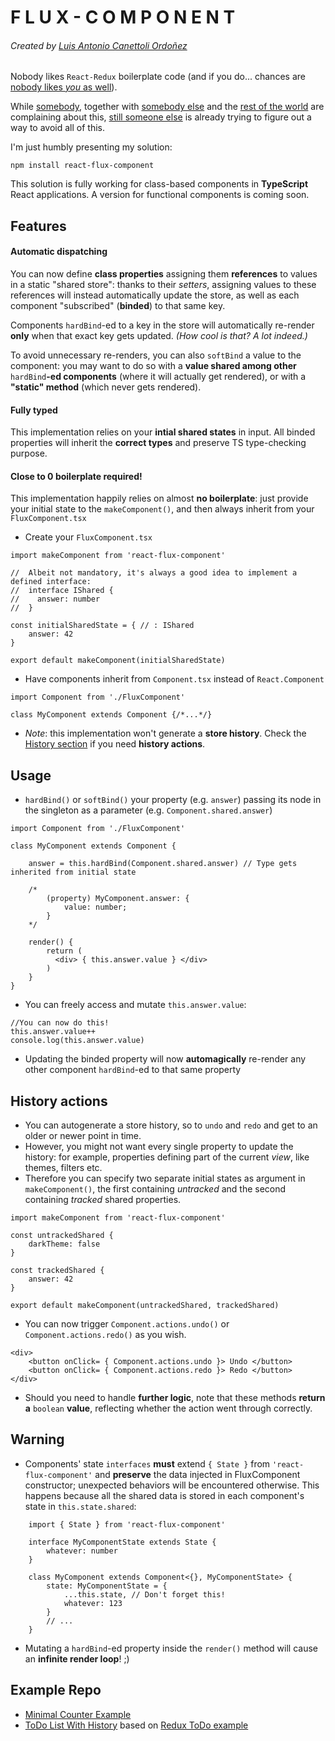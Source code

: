 # F L U X - C O M P O N E N T 
###### Created by [Luis Antonio Canettoli Ordoñez](http://luisanton.io)

Nobody likes `React-Redux` boilerplate code (and if you do... chances are [nobody likes *you* as well](https://tenor.com/view/notarapper-rapbattle-gif-4816410)).

While [somebody](https://medium.com/@morgler/dont-use-redux-9e23b5381291), together with [somebody else](http://blog.flaviocaetano.com/post/redux-sucks-with-react-native/) and the [rest of the world](https://www.google.com/search?q=redux+sucks) are complaining about this, [still someone else](https://medium.com/@shanebdavis/how-i-eliminated-redux-boilerplate-with-hooks-for-redux-bd308d5abbdd) is already trying to figure out a way to avoid all of this.

I'm just humbly presenting my solution:

```
npm install react-flux-component
```

This solution is fully working for class-based components in **TypeScript** React applications. 
A version for functional components is coming soon.

## Features

#### Automatic dispatching

You can now define **class properties** assigning them **references** to values in a static "shared store": thanks to their *setters*, assigning values to these references will instead automatically update the store, as well as each component "subscribed" (**binded**) to that same key.
    
Components `hardBind`-ed to a key in the store will automatically re-render **only** when that exact key gets updated. *(How cool is that? A lot indeed.)*

To avoid unnecessary re-renders, you can also `softBind` a value to the component: you may want to do so with a **value shared among other** `hardBind`**-ed components** (where it will actually get rendered), or with a **"static" method** (which never gets rendered).

#### Fully typed

This implementation relies on your **intial shared states** in input. All binded properties will inherit the **correct types** and preserve TS type-checking purpose.

#### Close to 0 boilerplate required!
This implementation happily relies on almost **no boilerplate**: just provide your initial state to the `makeComponent()`, and then always inherit from your `FluxComponent.tsx`

* Create your `FluxComponent.tsx` 
```TSX
import makeComponent from 'react-flux-component'

//  Albeit not mandatory, it's always a good idea to implement a defined interface:
//  interface IShared {
//    answer: number
//  }

const initialSharedState = { // : IShared
    answer: 42
}

export default makeComponent(initialSharedState)
```
* Have components inherit from `Component.tsx` instead of `React.Component`
```TSX
import Component from './FluxComponent'

class MyComponent extends Component {/*...*/}
```
* *Note*: this implementation won't generate a **store history**. Check the [History section](https://github.com/luisanton-io/react-static-flux-component-ts#history-actions) if you need **history actions**.

## Usage
* `hardBind()` or `softBind()` your property (e.g. `answer`) passing its node in the singleton as a parameter (e.g. `Component.shared.answer`)
```TSX
import Component from './FluxComponent'

class MyComponent extends Component {

    answer = this.hardBind(Component.shared.answer) // Type gets inherited from initial state 
    
    /* 
        (property) MyComponent.answer: {
            value: number;
        }
    */

    render() {
        return (
          <div> { this.answer.value } </div>
        )
    }
}
```
* You can freely access and mutate `this.answer.value`:
```TSX
//You can now do this!
this.answer.value++
console.log(this.answer.value)
```
* Updating the binded property will now **automagically** re-render any other component `hardBind`-ed to that same property

## History actions
* You can autogenerate a store history, so to `undo` and `redo` and get to an older or newer point in time.
* However, you might not want every single property to update the history: for example, properties defining part of the current *view*, like themes, filters etc. 
* Therefore you can specify two separate initial states as argument in `makeComponent()`, the first containing *untracked* and the second containing *tracked* shared properties.

```TSX
import makeComponent from 'react-flux-component'

const untrackedShared {
    darkTheme: false
}

const trackedShared {
    answer: 42
}

export default makeComponent(untrackedShared, trackedShared)
```
* You can now trigger `Component.actions.undo()` or `Component.actions.redo()` as you wish.

```TSX
<div>
    <button onClick= { Component.actions.undo }> Undo </button>
    <button onClick= { Component.actions.redo }> Redo </button>
</div>
```
* Should you need to handle **further logic**, note that these methods **return a** `boolean` **value**, reflecting whether the action went through correctly.
    
## Warning
* Components' state `interfaces` **must** extend `{ State }` from `'react-flux-component'` and **preserve** the data injected in FluxComponent constructor; unexpected behaviors will be encountered otherwise. This happens because all the shared data is stored in each component's state in `this.state.shared`:
```TSX
    import { State } from 'react-flux-component'
    
    interface MyComponentState extends State {
        whatever: number
    }
    
    class MyComponent extends Component<{}, MyComponentState> {
        state: MyComponentState = {
            ...this.state, // Don't forget this!
            whatever: 123
        }
        // ...
    }
```
* Mutating a `hardBind`-ed property inside the `render()` method will cause an **infinite render loop**! ;)

## Example Repo
* [Minimal Counter Example](https://codesandbox.io/s/fervent-banzai-168gu)
* [ToDo List With History](https://github.com/luisanton-io/todos-ts-flx) based on [Redux ToDo example](https://redux.js.org/basics/example)

